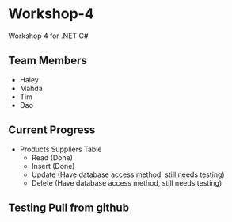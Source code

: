 # Workshop-4
Workshop 4 for .NET C#

## Team Members
- Haley
- Mahda
- Tim
- Dao

## Current Progress
- Products Suppliers Table
    - Read (Done)
    - Insert (Done)
    - Update (Have database access method, still needs testing)
    - Delete (Have database access method, still needs testing)

## Testing Pull from github
